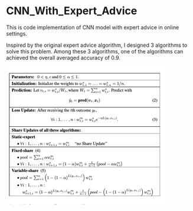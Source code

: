# CNN_With_Expert_Advice

This is code implementation of CNN model with expert advice in online settings.

Inspired by the original expert advice algorithm, I designed 3 algorithms to solve this problem. Among these 3 algorithms, one of the algorithms can achieved the overall averaged accuracy of 0.9.


![GitHub Logo](/images/original_expert_advice_algorithm.png)
